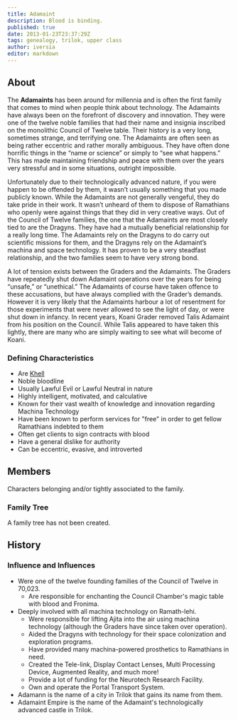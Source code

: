 ```yaml
---
title: Adamaint
description: Blood is binding.
published: true
date: 2013-01-23T23:37:29Z
tags: genealogy, trilok, upper class
author: iversia
editor: markdown
---
```


## About

The **Adamaints** has been around for millennia and is often the first family that comes to mind when people think about technology. The Adamaints have always been on the forefront of discovery and innovation. They were one of the twelve noble families that had their name and insignia inscribed on the monolithic Council of Twelve table. Their history is a very long, sometimes strange, and terrifying one. The Adamaints are often seen as being rather eccentric and rather morally ambiguous. They have often done horrific things in the “name or science” or simply to “see what happens.” This has made maintaining friendship and peace with them over the years very stressful and in some situations, outright impossible.

Unfortunately due to their technologically advanced nature, if you were happen to be offended by them, it wasn’t usually something that you made publicly known. While the Adamaints are not generally vengeful, they do take pride in their work. It wasn’t unheard of them to dispose of Ramathians who openly were against things that they did in very creative ways. Out of the Council of Twelve families, the one that the Adamaints are most closely tied to are the Dragyns. They have had a mutually beneficial relationship for a really long time. The Adamaints rely on the Dragyns to do carry out scientific missions for them, and the Dragyns rely on the Adamaint’s machina and space technology. It has proven to be a very steadfast relationship, and the two families seem to have very strong bond.

A lot of tension exists between the Graders and the Adamaints. The Graders have repeatedly shut down Adamaint operations over the years for being “unsafe,” or “unethical.” The Adamaints of course have taken offence to these accusations, but have always complied with the Grader’s demands. However it is very likely that the Adamaints harbour a lot of resentment for those experiments that were never allowed to see the light of day, or were shut down in infancy. In recent years, Koani Grader removed Talis Adamaint from his position on the Council. While Talis appeared to have taken this lightly, there are many who are simply waiting to see what will become of Koani.

### Defining Characteristics

- Are [Khell](/species/khell)
- Noble bloodline
- Usually Lawful Evil or Lawful Neutral in nature
- Highly intelligent, motivated, and calculative
- Known for their vast wealth of knowledge and innovation regarding Machina Technology
- Have been known to perform services for "free" in order to get fellow Ramathians indebted to them
- Often get clients to sign contracts with blood
- Have a general dislike for authority
- Can be eccentric, evasive, and introverted

## Members

Characters belonging and/or tightly associated to the family.

### Family Tree

A family tree has not been created.

## History

### Influence and Influences

- Were one of the twelve founding families of the Council of Twelve in 70,023.
    - Are responsible for enchanting the Council Chamber's magic table with blood and Fronima.
- Deeply involved with all machina technology on Ramath-lehi.
    - Were responsible for lifting Ajita into the air using machina technology (although the Graders have since taken over operation).
    - Aided the Dragyns with technology for their space colonization and exploration programs.
    - Have provided many machina-powered prosthetics to Ramathians in need.
    - Created the Tele-link, Display Contact Lenses, Multi Processing Device, Augmented Reality, and much more!
    - Provide a lot of funding for the Neurotech Research Facility.
    - Own and operate the Portal Transport System.
- Adamann is the name of a city in Trilok that gains its name from them.
- Adamaint Empire is the name of the Adamaint's technologically advanced castle in Trilok.
